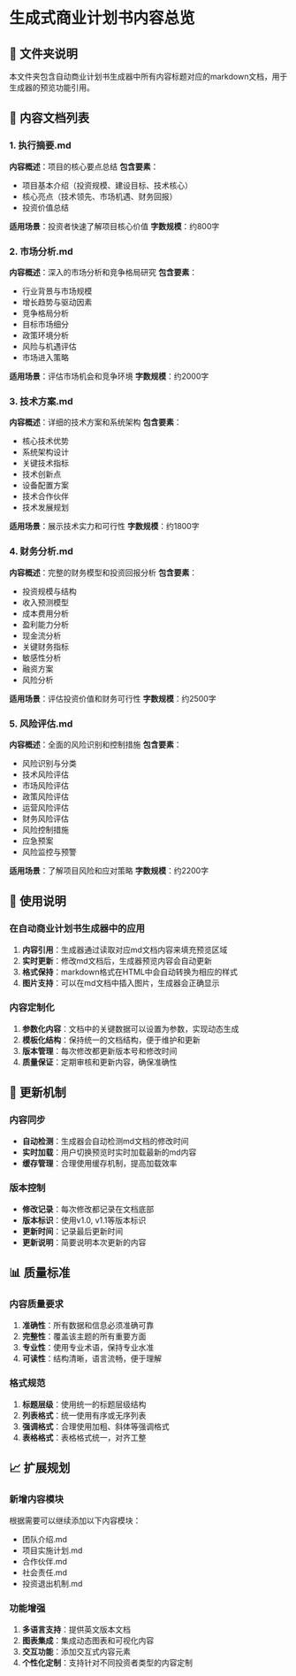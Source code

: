 # 生成式商业计划书内容总览

## 📁 文件夹说明

本文件夹包含自动商业计划书生成器中所有内容标题对应的markdown文档，用于生成器的预览功能引用。

## 📄 内容文档列表

### 1. 执行摘要.md
**内容概述**：项目的核心要点总结
**包含要素**：
- 项目基本介绍（投资规模、建设目标、技术核心）
- 核心亮点（技术领先、市场机遇、财务回报）
- 投资价值总结

**适用场景**：投资者快速了解项目核心价值
**字数规模**：约800字

### 2. 市场分析.md
**内容概述**：深入的市场分析和竞争格局研究
**包含要素**：
- 行业背景与市场规模
- 增长趋势与驱动因素
- 竞争格局分析
- 目标市场细分
- 政策环境分析
- 风险与机遇评估
- 市场进入策略

**适用场景**：评估市场机会和竞争环境
**字数规模**：约2000字

### 3. 技术方案.md
**内容概述**：详细的技术方案和系统架构
**包含要素**：
- 核心技术优势
- 系统架构设计
- 关键技术指标
- 技术创新点
- 设备配置方案
- 技术合作伙伴
- 技术发展规划

**适用场景**：展示技术实力和可行性
**字数规模**：约1800字

### 4. 财务分析.md
**内容概述**：完整的财务模型和投资回报分析
**包含要素**：
- 投资规模与结构
- 收入预测模型
- 成本费用分析
- 盈利能力分析
- 现金流分析
- 关键财务指标
- 敏感性分析
- 融资方案
- 风险分析

**适用场景**：评估投资价值和财务可行性
**字数规模**：约2500字

### 5. 风险评估.md
**内容概述**：全面的风险识别和控制措施
**包含要素**：
- 风险识别与分类
- 技术风险评估
- 市场风险评估
- 政策风险评估
- 运营风险评估
- 财务风险评估
- 风险控制措施
- 应急预案
- 风险监控与预警

**适用场景**：了解项目风险和应对策略
**字数规模**：约2200字

## 🎯 使用说明

### 在自动商业计划书生成器中的应用
1. **内容引用**：生成器通过读取对应md文档内容来填充预览区域
2. **实时更新**：修改md文档后，生成器预览内容会自动更新
3. **格式保持**：markdown格式在HTML中会自动转换为相应的样式
4. **图片支持**：可以在md文档中插入图片，生成器会正确显示

### 内容定制化
1. **参数化内容**：文档中的关键数据可以设置为参数，实现动态生成
2. **模板化结构**：保持统一的文档结构，便于维护和更新
3. **版本管理**：每次修改都更新版本号和修改时间
4. **质量保证**：定期审核和更新内容，确保准确性

## 🔄 更新机制

### 内容同步
- **自动检测**：生成器会自动检测md文档的修改时间
- **实时加载**：用户切换预览时实时加载最新的md内容
- **缓存管理**：合理使用缓存机制，提高加载效率

### 版本控制
- **修改记录**：每次修改都记录在文档底部
- **版本标识**：使用v1.0, v1.1等版本标识
- **更新时间**：记录最后更新时间
- **更新说明**：简要说明本次更新的内容

## 📊 质量标准

### 内容质量要求
1. **准确性**：所有数据和信息必须准确可靠
2. **完整性**：覆盖该主题的所有重要方面
3. **专业性**：使用专业术语，保持专业水准
4. **可读性**：结构清晰，语言流畅，便于理解

### 格式规范
1. **标题层级**：使用统一的标题层级结构
2. **列表格式**：统一使用有序或无序列表
3. **强调格式**：合理使用加粗、斜体等强调格式
4. **表格格式**：表格格式统一，对齐工整

## 📈 扩展规划

### 新增内容模块
根据需要可以继续添加以下内容模块：
- 团队介绍.md
- 项目实施计划.md
- 合作伙伴.md
- 社会责任.md
- 投资退出机制.md

### 功能增强
1. **多语言支持**：提供英文版本文档
2. **图表集成**：集成动态图表和可视化内容
3. **交互功能**：添加交互式内容元素
4. **个性化定制**：支持针对不同投资者类型的内容定制

